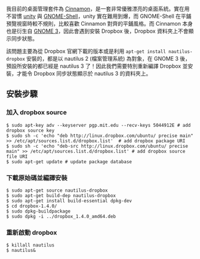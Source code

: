 <!--
[date]: 2012-09-27
[titel]: 解決 nautilus 3 資料夾上 dropbox 同步符號消失
[title]: solve-the-dropbox-sync-symbol-disappear-in-naultilus-3
[tag]: Ubuntu, Linux, Dropbox
[photo]: 
-->

我目前的桌面管理套件為 [Cinnamon][1]，是一套非常優雅漂亮的桌面系統。實在用不習慣 [unity][2] 與 [GNOME-Shell][3]，unity 實在難用到爆，而 GNOME-Shell 在平鋪預覽視窗時較不規則，比較喜歡 Cinnamon 對齊的平鋪風格。而 Cinnamon 本身也是衍生自 [GNOME 3][3]，因此會遇到安裝 Dropbox 後，Dropbox 資料夾上不會顯示同步狀態。

該問題主要為從 Dropbox 官網下載的版本或是利用 `apt-get install nautilus-dropbox` 安裝的，都是以 nautilus 2 (檔案管理系統) 為對象，在 GNOME 3 後，預設所安裝的都已經是 nautilus 3 了！因此我們需要特別重新編譯 Dropbox 並安裝，才能令 Dropbox 同步狀態顯示於 nautilus 3 的資料夾上。

安裝步驟
--------

### 加入 dropbox source

	$ sudo apt-key adv --keyserver pgp.mit.edu --recv-keys 5044912E # add dropbox source key
	$ sudo sh -c 'echo "deb http://linux.dropbox.com/ubuntu/ precise main" >> /etc/apt/sources.list.d/dropbox.list'  # add dropbox package URI
	$ sudo sh -c 'echo "deb-src http://linux.dropbox.com/ubuntu/ precise main" >> /etc/apt/sources.list.d/dropbox.list' # add dropbox source file URI
	$ sudo apt-get update # update package database



### 下載原始碼並編譯安裝

	$ sudo apt-get source nautilus-dropbox
	$ sudo apt-get build-dep nautilus-dropbox
	$ sudo apt-get install build-essential dpkg-dev
	$ cd dropbox-1.4.0/
	$ sudo dpkg-buildpackage
	$ sudo dpkg -i ../dropbox_1.4.0_amd64.deb

### 重新啟動 dropbox

	$ killall nautilus
	$ nautilus&


[1]: http://cinnamon.linuxmint.com/
[2]: http://unity.ubuntu.com/
[3]: http://www.gnome.org/gnome-3/